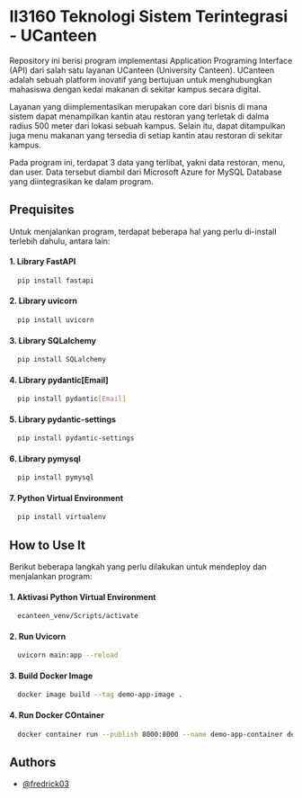
# II3160 Teknologi Sistem Terintegrasi - UCanteen

Repository ini berisi program implementasi Application Programing Interface (API) dari salah satu layanan UCanteen (University Canteen). UCanteen adalah sebuah platform inovatif yang bertujuan untuk menghubungkan mahasiswa dengan kedai makanan di sekitar kampus secara digital.

Layanan yang diimplementasikan merupakan core dari bisnis di mana sistem dapat menampilkan kantin atau restoran yang terletak di dalma radius 500 meter dari lokasi sebuah kampus. Selain itu, dapat ditampulkan juga menu makanan yang tersedia di setiap kantin atau restoran di sekitar kampus.

Pada program ini, terdapat 3 data yang terlibat, yakni data restoran, menu, dan user. Data tersebut diambil dari Microsoft Azure for MySQL Database yang diintegrasikan ke dalam program.



## Prequisites

Untuk menjalankan program, terdapat beberapa hal yang perlu di-install terlebih dahulu, antara lain:

#### 1. Library FastAPI

```bash
  pip install fastapi
```
#### 2. Library uvicorn

```bash
  pip install uvicorn
```
#### 3. Library SQLalchemy

```bash
  pip install SQLalchemy
```
#### 4. Library pydantic[Email]

```bash
  pip install pydantic[Email]
```
#### 5. Library pydantic-settings

```bash
  pip install pydantic-settings
```
#### 6. Library pymysql

```bash
  pip install pymysql
```
#### 7. Python Virtual Environment

```bash
  pip install virtualenv
```
## How to Use It

Berikut beberapa langkah yang perlu dilakukan untuk mendeploy dan menjalankan program:

#### 1. Aktivasi Python Virtual Environment

```bash
  ecanteen_venv/Scripts/activate
```
#### 2. Run Uvicorn

```bash
  uvicorn main:app --reload
```
#### 3. Build Docker Image

```bash
  docker image build --tag demo-app-image .
```
#### 4. Run Docker COntainer

```bash
  docker container run --publish 8000:8000 --name demo-app-container demo-app-image
```

## Authors

- [@fredrick03](https://www.github.com/fredrick03)

